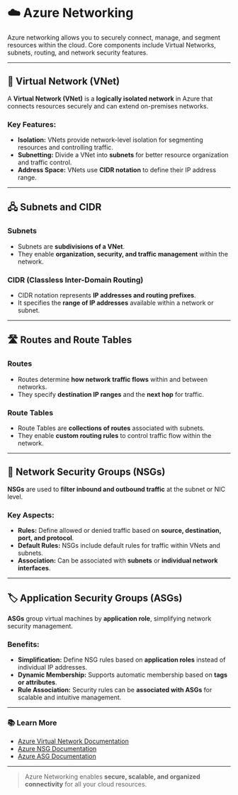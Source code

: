 # ☁️ Azure Networking

Azure networking allows you to securely connect, manage, and segment resources within the cloud. Core components include Virtual Networks, subnets, routing, and network security features.

---

## 🧱 Virtual Network (VNet)

A **Virtual Network (VNet)** is a **logically isolated network** in Azure that connects resources securely and can extend on-premises networks.

### Key Features:

- **Isolation:** VNets provide network-level isolation for segmenting resources and controlling traffic.  
- **Subnetting:** Divide a VNet into **subnets** for better resource organization and traffic control.  
- **Address Space:** VNets use **CIDR notation** to define their IP address range.  

---

## 🖧 Subnets and CIDR

### Subnets

- Subnets are **subdivisions of a VNet**.  
- They enable **organization, security, and traffic management** within the network.

### CIDR (Classless Inter-Domain Routing)

- CIDR notation represents **IP addresses and routing prefixes**.  
- It specifies the **range of IP addresses** available within a network or subnet.

---

## 🛣️ Routes and Route Tables

### Routes

- Routes determine **how network traffic flows** within and between networks.  
- They specify **destination IP ranges** and the **next hop** for traffic.

### Route Tables

- Route Tables are **collections of routes** associated with subnets.  
- They enable **custom routing rules** to control traffic flow within the network.

---

## 🔐 Network Security Groups (NSGs)

**NSGs** are used to **filter inbound and outbound traffic** at the subnet or NIC level.

### Key Aspects:

- **Rules:** Define allowed or denied traffic based on **source, destination, port, and protocol**.  
- **Default Rules:** NSGs include default rules for traffic within VNets and subnets.  
- **Association:** Can be associated with **subnets** or **individual network interfaces**.

---

## 🏷️ Application Security Groups (ASGs)

**ASGs** group virtual machines by **application role**, simplifying network security management.

### Benefits:

- **Simplification:** Define NSG rules based on **application roles** instead of individual IP addresses.  
- **Dynamic Membership:** Supports automatic membership based on **tags or attributes**.  
- **Rule Association:** Security rules can be **associated with ASGs** for scalable and intuitive management.

---

### 📚 Learn More

- [Azure Virtual Network Documentation](https://learn.microsoft.com/en-us/azure/virtual-network/)  
- [Azure NSG Documentation](https://learn.microsoft.com/en-us/azure/virtual-network/network-security-groups-overview)  
- [Azure ASG Documentation](https://learn.microsoft.com/en-us/azure/virtual-network/application-security-groups)  

---

> Azure Networking enables **secure, scalable, and organized connectivity** for all your cloud resources.
